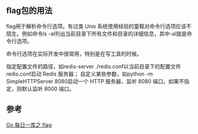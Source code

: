 ## flag包的用法

flag用于解析命令行选项。有过类 Unix 系统使用经验的童鞋对命令行选项应该不陌生。例如命令ls -al列出当前目录下所有文件和目录的详细信息，其中-al就是命令行选项。

命令行选项在实际开发中很常用，特别是在写工具的时候。

指定配置文件的路径，如redis-server ./redis.conf以当前目录下的配置文件redis.conf启动 Redis 服务器；
自定义某些参数，如python -m SimpleHTTPServer 8080启动一个 HTTP 服务器，监听 8080 端口。如果不指定，则默认监听 8000 端口。


## 参考
[Go 每日一库之 flag](https://darjun.github.io/2020/01/10/godailylib/flag/)

